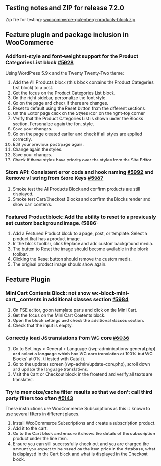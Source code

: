 ## Testing notes and ZIP for release 7.2.0

Zip file for testing: [woocommerce-gutenberg-products-block.zip](xxx)

## Feature plugin and package inclusion in WooCommerce

### Add font-style and font-weight support for the Product Categories List block [#5928](https://github.com/woocommerce/woocommerce-gutenberg-products-block/pull/5928)

Using WordPress 5.9.x and the Twenty Twenty-Two theme:

1. Add the All Products block (this block contains the Product Categories List block) to a post.
2. Get the focus on the Product Categories List block.
3. On the right sidebar, personalize the font style.
4. Go on the page and check if there are changes.
5. Reset to default using the Reset button from the different sections.
6. On the Editor page click on the Styles icon on the right-top corner.
7. Verify that the Product Categories List is shown under the Blocks section. Personalize again the font style.
8. Save your changes.
9. Go on the page created earlier and check if all styles are applied correctly.
10. Edit your previous post/page again.
11. Change again the styles.
12. Save your changes.
13. Check if these styles have priority over the styles from the Site Editor.

### Store API: Consistent error code and hook naming [#5992](https://github.com/woocommerce/woocommerce-gutenberg-products-block/pull/5992) and Remove v1 string from Store Keys [#5987](https://github.com/woocommerce/woocommerce-gutenberg-products-block/pull/5987)

1. Smoke test the All Products Block and confirm products are still displayed.
2. Smoke test Cart/Checkout Blocks and confirm the Blocks render and show cart contents.

### Featured Product block: Add the ability to reset to a previously set custom background image. ([5886](https://github.com/woocommerce/woocommerce-gutenberg-products-block/pull/5886))

1. Add a Featured Product block to a page, post, or template. Select a product that has a product image.
2. In the block toolbar, click Replace and add custom background media.
3. The button to Reset the image should become available in the block toolbar.
4. Clicking the Reset button should remove the custom media.
5. The original product image should show again.

## Feature Plugin

### Mini Cart Contents Block: not show wc-block-mini-cart\_\_contents in additional classes section [#5984](https://github.com/woocommerce/woocommerce-gutenberg-products-block/pull/5984)

1. On FSE editor, go on template parts and click on the Mini Cart.
2. Get the focus on the Mini Cart Contents block.
3. Open the block settings and check the additional classes section.
4. Check that the input is empty.

### Correctly load JS translations from WC core [#6036](https://github.com/woocommerce/woocommerce-gutenberg-products-block/pull/6036)

1. Go to Settings > General > Language (/wp-admin/options-general.php) and select a language which has WC core translation at 100% but WC Blocks' at 0%. (I tested with Català).
2. Go to the updates screen (/wp-admin/update-core.php), scroll down and update the language translations.
3. Visit the Cart or Checkout block in the frontend and verify all texts are translated.

### Try to memoize/cache filter results so that we don't call third party filters too often [#5143](https://github.com/woocommerce/woocommerce-gutenberg-products-block/pull/5143)

These instructions use WooCommerce Subscriptions as this is known to use several filters in different places.

1. Install WooCommerce Subscriptions and create a subscription product.
2. Add it to the cart.
3. Go to the Cart block and ensure it shows the details of the subscription product under the line item.
4. Ensure you can still successfully check out and you are charged the amount you expect to be based on the item price in the database, what is displayed in the Cart block and what is displayed in the Checkout block.
